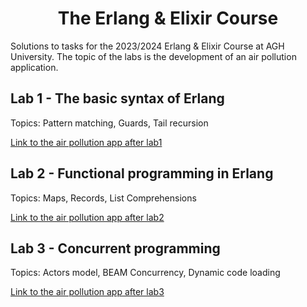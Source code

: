 <h1 align="center"> The Erlang & Elixir  Course</h1>
Solutions to tasks for the 2023/2024 Erlang & Elixir Course at AGH University.
The topic of the labs is the development of an air pollution application.

## Lab 1 - The basic syntax of Erlang

Topics: Pattern matching, Guards, Tail recursion

[Link to the air pollution app after lab1](https://github.com/Wenszel/agh-erlang-and-elixir/blob/main/src/lab1/airConditionCalculator.erl)

## Lab 2 - Functional programming in Erlang

Topics: Maps, Records, List Comprehensions

[Link to the air pollution app after lab2](https://github.com/Wenszel/agh-erlang-and-elixir/blob/main/src/lab2/pollution.erl)

## Lab 3 - Concurrent programming

Topics: Actors model, BEAM Concurrency, Dynamic code loading

[Link to the air pollution app after lab3](https://github.com/Wenszel/agh-erlang-and-elixir/blob/main/src/lab3/pollution_server.erl)
